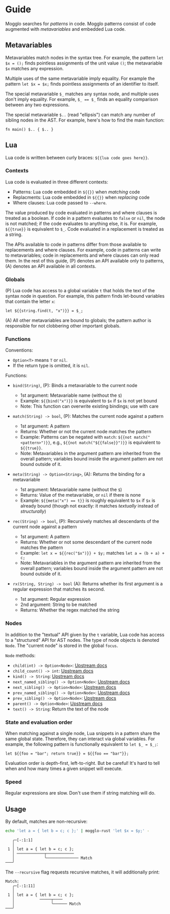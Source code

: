 # Guide

Mogglo searches for *patterns* in code. Mogglo patterns consist of code
augmented with *metavariables* and embedded Lua code.

## Metavariables

Metavariables match nodes in the syntax tree. For example, the pattern
`let $x = ();` finds pointless assignments of the unit value `()`; the
metavariable `$x` matches any expression.

Multiple uses of the same metavariable imply equality. For example the pattern
`let $x = $x;` finds pointless assignments of an identifier to itself.

The special metavariable `$_` matches any syntax node, and multiple uses don't
imply equality. For example, `$_ == $_` finds an equality comparison between
any two expressions.

The special metavariable `$..` (read "ellipsis") can match any number of
sibling nodes in the AST. For example, here's how to find the main function:
```
fn main() $.. { $.. }
```

<!-- TODO: Make this true

The semantics of `$..` are as follows. Let `P` be any other part of a pattern,
e.g., a metavariable or piece of syntax. Then `$.. P` matches (in the language
of parsers, consumes) nodes until the first node that `P` matches. Ellipses
function like the non-greedy regular expression `.*?P`.

-->

## Lua

Lua code is written between curly braces: `${{lua code goes here}}`.

### Contexts

Lua code is evaluated in three different contexts:

- Patterns: Lua code embedded in `${{}}` when *matching* code
- Replacments: Lua code embedded in `${{}}` when *replacing* code
- Where clauses: Lua code passed to `--where`.

The value produced by code evaluated in patterns and where clauses is treated
as a boolean. If code in a pattern evaluates to `false` or `nil`, the node
is not matched; if the code evaluates to anything else, it is. For example,
`${{true}}` is equivalent to `$_`. Code evaluated in a replacement is treated
as a string.

The APIs available to code in patterns differ from those available to
replacements and where clauses. For example, code in patterns can write to
metavariables; code in replacements and where clauses can only read them.
In the rest of this guide, (P) denotes an API available only to patterns,
(A) denotes an API available in all contexts.

### Globals

(P) Lua code has access to a global variable `t` that holds the text of the
syntax node in question. For example, this pattern finds let-bound variables
that contain the letter `x`:
```
let ${{string.find(t, "x")}} = $_;
```

(A) All other metavariables are bound to globals; the pattern author is
responsible for not clobbering other important globals.

### Functions

Conventions:

- `Option<T>` means `T` or `nil`.
- If the return type is omitted, it is `nil`.

Functions:

- `bind(String)`, (P): Binds a metavariable to the current node

  - 1st argument: Metavariable name (without the `$`)
  - Example: `${{bind("x")}}` is equivalent to `$x` if `$x` is not yet bound
  - Note: This function can overwrite existing bindings; use with care

- `match(String) -> bool`, (P): Matches the current node against a pattern

  - 1st argument: A pattern
  - Returns: Whether or not the current node matches the pattern
  - Example: Patterns can be negated with `match`: `${{not match("<pattern>")}}`,
    e.g., `${{not match("${{false}}")}}` is equivalent to `${{true}}`.
  - Note: Metavariables in the argument pattern are inherited from the overall
    pattern; variables bound inside the argument pattern are not bound outside
    of it.

- `meta(String) -> Option<String>`, (A): Returns the binding for a metavariable

  - 1st argument: Metavariable name (without the `$`)
  - Returns: Value of the metavariable, or `nil` if there is none
  - Example: `${{meta("x") == t}}` is roughly equivalent to `$x` if `$x` is
    already bound (though not exactly: it matches *textually* instead of
    *structurally*)

- `rec(String) -> bool`, (P): Recursively matches all descendants of the current
  node against a pattern

  - 1st argument: A pattern
  - Returns: Whether or not some descendant of the current node matches the
    pattern
  - Example: `let x = ${{rec("$x")}} + $y;` matches `let a = (b + a) + c;`
  - Note: Metavariables in the argument pattern are inherited from the overall
    pattern; variables bound inside the argument pattern are not bound outside
    of it.

- `rx(String, String) -> bool` (A): Returns whether its first argument is a
  regular expression that matches its second.

  - 1st argument: Regular expression
  - 2nd argument: String to be matched
  - Returns: Whether the regex matched the string

### Nodes

In addition to the "textual" API given by the `t` variable, Lua code has
access to a "structured" API for AST nodes. The type of node objects is denoted
`Node`. The "current node" is stored in the global `focus`.

`Node` methods:

- `child(int) -> Option<Node>`:
  [Upstream docs](https://docs.rs/tree-sitter/latest/tree_sitter/struct.Node.html#method.child)
- `child_count() -> int`:
  [Upstream docs](https://docs.rs/tree-sitter/latest/tree_sitter/struct.Node.html#method.child_count)
- `kind() -> String`:
  [Upstream docs](https://docs.rs/tree-sitter/latest/tree_sitter/struct.Node.html#method.kind)
- `next_named_sibling() -> Option<Node>`:
  [Upstream docs](https://docs.rs/tree-sitter/latest/tree_sitter/struct.Node.html#method.next_named_sibling)
- `next_sibling() -> Option<Node>`:
  [Upstream docs](https://docs.rs/tree-sitter/latest/tree_sitter/struct.Node.html#method.next_sibling)
- `prev_named_sibling() -> Option<Node>`:
  [Upstream docs](https://docs.rs/tree-sitter/latest/tree_sitter/struct.Node.html#method.prev_named_sibling)
- `prev_sibling() -> Option<Node>`:
  [Upstream docs](https://docs.rs/tree-sitter/latest/tree_sitter/struct.Node.html#method.prev_sibling)
- `parent() -> Option<Node>`:
  [Upstream docs](https://docs.rs/tree-sitter/latest/tree_sitter/struct.Node.html#method.parent)
- `text() -> String`: Return the text of the node

### State and evaluation order

When matching against a single node, Lua snippets in a pattern share the same
global state. Therefore, they can interact via global variables. For example,
the following pattern is functionally equivalent to
`let $_ = $_;`:
```
let ${{foo = "bar"; return true}} = ${{foo == "bar"}};
```
Evaluation order is depth-first, left-to-right. But be careful! It's hard to
tell when and how many times a given snippet will execute.

### Speed

Regular expressions are slow. Don't use them if string matching will do.

## Usage

By default, matches are non-recursive:
```sh
echo 'let a = { let b = c; c };' | mogglo-rust 'let $x = $y;' -
```
```
   ╭─[-:1:1]
   │
 1 │ let a = { let b = c; c };
   │ ────────────┬────────────
   │             ╰────────────── Match
───╯
```
The `--recursive` flag requests recursive matches, it will additionally print:
```
Match:
   ╭─[-:1:11]
   │
 1 │ let a = { let b = c; c };
   │           ─────┬────
   │                ╰────── Match
───╯
```
